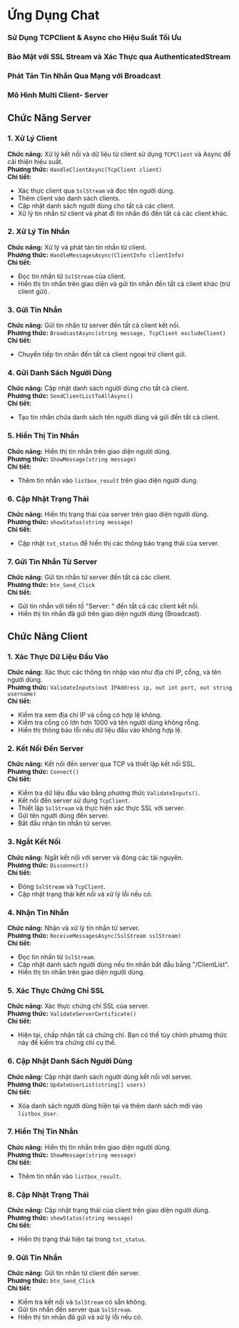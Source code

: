 # Ứng Dụng Chat

### Sử Dụng TCPClient & Async cho Hiệu Suất Tối Ưu
### Bảo Mật với SSL Stream và Xác Thực qua AuthenticatedStream
### Phát Tán Tin Nhắn Qua Mạng với Broadcast
### Mô Hình Multi Client- Server

## Chức Năng Server

### 1. Xử Lý Client
**Chức năng:** Xử lý kết nối và dữ liệu từ client sử dụng `TCPClient` và Async để cải thiện hiệu suất.  
**Phương thức:** `HandleClientAsync(TcpClient client)`  
**Chi tiết:**  
- Xác thực client qua `SslStream` và đọc tên người dùng.
- Thêm client vào danh sách clients.
- Cập nhật danh sách người dùng cho tất cả các client.
- Xử lý tin nhắn từ client và phát đi tin nhắn đó đến tất cả các client khác.

### 2. Xử Lý Tin Nhắn
**Chức năng:** Xử lý và phát tán tin nhắn từ client.  
**Phương thức:** `HandleMessagesAsync(ClientInfo clientInfo)`  
**Chi tiết:**  
- Đọc tin nhắn từ `SslStream` của client.
- Hiển thị tin nhắn trên giao diện và gửi tin nhắn đến tất cả client khác (trừ client gửi).

### 3. Gửi Tin Nhắn
**Chức năng:** Gửi tin nhắn từ server đến tất cả client kết nối.  
**Phương thức:** `BroadcastAsync(string message, TcpClient excludeClient)`  
**Chi tiết:**  
- Chuyển tiếp tin nhắn đến tất cả client ngoại trừ client gửi.

### 4. Gửi Danh Sách Người Dùng
**Chức năng:** Cập nhật danh sách người dùng cho tất cả client.  
**Phương thức:** `SendClientListToAllAsync()`  
**Chi tiết:**  
- Tạo tin nhắn chứa danh sách tên người dùng và gửi đến tất cả client.

### 5. Hiển Thị Tin Nhắn
**Chức năng:** Hiển thị tin nhắn trên giao diện người dùng.  
**Phương thức:** `ShowMessage(string message)`  
**Chi tiết:**  
- Thêm tin nhắn vào `listbox_result` trên giao diện người dùng.

### 6. Cập Nhật Trạng Thái
**Chức năng:** Hiển thị trạng thái của server trên giao diện người dùng.  
**Phương thức:** `showStatus(string message)`  
**Chi tiết:**  
- Cập nhật `txt_status` để hiển thị các thông báo trạng thái của server.

### 7. Gửi Tin Nhắn Từ Server
**Chức năng:** Gửi tin nhắn từ server đến tất cả các client.  
**Phương thức:** `btn_Send_Click`  
**Chi tiết:**  
- Gửi tin nhắn với tiền tố "Server: " đến tất cả các client kết nối.
- Hiển thị tin nhắn đã gửi trên giao diện người dùng (Broadcast).

## Chức Năng Client

### 1. Xác Thực Dữ Liệu Đầu Vào
**Chức năng:** Xác thực các thông tin nhập vào như địa chỉ IP, cổng, và tên người dùng.  
**Phương thức:** `ValidateInputs(out IPAddress ip, out int port, out string username)`  
**Chi tiết:**  
- Kiểm tra xem địa chỉ IP và cổng có hợp lệ không.
- Kiểm tra cổng có lớn hơn 1000 và tên người dùng không rỗng.
- Hiển thị thông báo lỗi nếu dữ liệu đầu vào không hợp lệ.

### 2. Kết Nối Đến Server
**Chức năng:** Kết nối đến server qua TCP và thiết lập kết nối SSL.  
**Phương thức:** `Connect()`  
**Chi tiết:**  
- Kiểm tra dữ liệu đầu vào bằng phương thức `ValidateInputs()`.
- Kết nối đến server sử dụng `TcpClient`.
- Thiết lập `SslStream` và thực hiện xác thực SSL với server.
- Gửi tên người dùng đến server.
- Bắt đầu nhận tin nhắn từ server.

### 3. Ngắt Kết Nối
**Chức năng:** Ngắt kết nối với server và đóng các tài nguyên.  
**Phương thức:** `Disconnect()`  
**Chi tiết:**  
- Đóng `SslStream` và `TcpClient`.
- Cập nhật trạng thái kết nối và xử lý lỗi nếu có.

### 4. Nhận Tin Nhắn
**Chức năng:** Nhận và xử lý tin nhắn từ server.  
**Phương thức:** `ReceiveMessagesAsync(SslStream sslStream)`  
**Chi tiết:**  
- Đọc tin nhắn từ `SslStream`.
- Cập nhật danh sách người dùng nếu tin nhắn bắt đầu bằng "/ClientList".
- Hiển thị tin nhắn trên giao diện người dùng.

### 5. Xác Thực Chứng Chỉ SSL
**Chức năng:** Xác thực chứng chỉ SSL của server.  
**Phương thức:** `ValidateServerCertificate()`  
**Chi tiết:**  
- Hiện tại, chấp nhận tất cả chứng chỉ. Bạn có thể tùy chỉnh phương thức này để kiểm tra chứng chỉ cụ thể.

### 6. Cập Nhật Danh Sách Người Dùng
**Chức năng:** Cập nhật danh sách người dùng kết nối với server.  
**Phương thức:** `UpdateUserList(string[] users)`  
**Chi tiết:**  
- Xóa danh sách người dùng hiện tại và thêm danh sách mới vào `listbox_User`.

### 7. Hiển Thị Tin Nhắn
**Chức năng:** Hiển thị tin nhắn trên giao diện người dùng.  
**Phương thức:** `ShowMessage(string message)`  
**Chi tiết:**  
- Thêm tin nhắn vào `listbox_result`.

### 8. Cập Nhật Trạng Thái
**Chức năng:** Cập nhật trạng thái của client trên giao diện người dùng.  
**Phương thức:** `showStatus(string message)`  
**Chi tiết:**  
- Hiển thị trạng thái hiện tại trong `txt_status`.

### 9. Gửi Tin Nhắn
**Chức năng:** Gửi tin nhắn từ client đến server.  
**Phương thức:** `btn_Send_Click`  
**Chi tiết:**  
- Kiểm tra kết nối và `SslStream` có sẵn không.
- Gửi tin nhắn đến server qua `SslStream`.
- Hiển thị tin nhắn đã gửi và xử lý lỗi nếu có.

